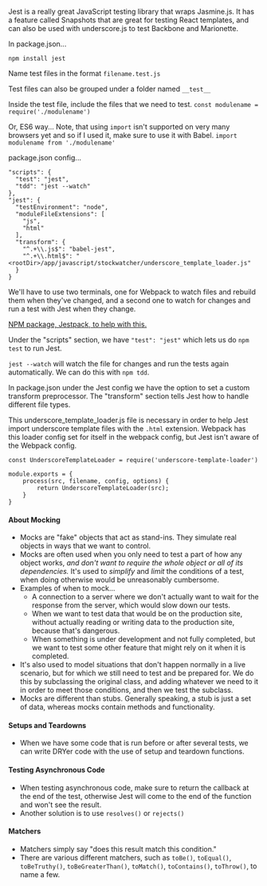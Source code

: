 Jest is a really great JavaScript testing library that wraps Jasmine.js. It has a feature called Snapshots that are great for testing React templates, and can also be used with underscore.js to test Backbone and Marionette.

In package.json...

`npm install jest`

Name test files in the format `filename.test.js`

Test files can also be grouped under a folder named `__test__`

Inside the test file, include the files that we need to test.
`const modulename = require('./modulename')`

Or, ES6 way...
Note, that using `import` isn't supported on very many browsers yet and so if I used it, make sure to use it with Babel.
`import modulename from './modulename'`

package.json config...
```
"scripts": {
  "test": "jest",
  "tdd": "jest --watch"
},
"jest": {
  "testEnvironment": "node",
  "moduleFileExtensions": [
    "js",
    "html"
  ],
  "transform": {
    "^.+\\.js$": "babel-jest",
    "^.+\\.html$": "<rootDir>/app/javascript/stockwatcher/underscore_template_loader.js"
  }
}
```

We'll have to use two terminals, one for Webpack to watch files and rebuild them when they've changed, and a second one to watch for changes and run a test with Jest when they change.

[NPM package, Jestpack, to help with this.](https://www.npmjs.com/package/jestpack)

Under the "scripts" section, we have `"test": "jest"` which lets us do `npm test` to run Jest.

`jest --watch` will watch the file for changes and run the tests again automatically. We can do this with `npm tdd`.

In package.json under the Jest config we have the option to set a custom transform preprocessor. The "transform" section tells Jest how to handle different file types.

This underscore_template_loader.js file is necessary in order to help Jest import underscore template files with the `.html` extension. Webpack has this loader config set for itself in the webpack config, but Jest isn't aware of the Webpack config.  

```
const UnderscoreTemplateLoader = require('underscore-template-loader')

module.exports = {
    process(src, filename, config, options) {
        return UnderscoreTemplateLoader(src);
    }
}
```

#### About Mocking
* Mocks are "fake" objects that act as stand-ins. They simulate real objects in ways that we want to control.
* Mocks are often used when you only need to test a part of how any object works, _and don't want to require the whole object or all of its dependencies._ It's used to *simplify* and *limit* the conditions of a test, when doing otherwise would be unreasonably cumbersome.
* Examples of when to mock...
  * A connection to a server where we don't actually want to wait for the response from the server, which would slow down our tests. 
  * When we want to test data that would be on the production site, without actually reading or writing data to the production site, because that's dangerous.
  * When something is under development and not fully completed, but we want to test some other feature that might rely on it when it is completed. 
* It's also used to model situations that don't happen normally in a live scenario, but for which we still need to test and be prepared for. We do this by subclassing the original class, and adding whatever we need to it in order to meet those conditions, and then we test the subclass. 
* Mocks are different than stubs. Generally speaking, a stub is just a set of data, whereas mocks contain methods and functionality.

#### Setups and Teardowns
* When we have some code that is run before or after several tests, we can write DRYer code with the use of setup and teardown functions.

#### Testing Asynchronous Code
* When testing asynchronous code, make sure to return the callback at the end of the test, otherwise Jest will come to the end of the function and won't see the result.
* Another solution is to use `resolves()` or `rejects()`

#### Matchers
* Matchers simply say "does this result match this condition."
* There are various different matchers, such as `toBe()`, `toEqual()`, `toBeTruthy()`, `toBeGreaterThan()`, `toMatch()`, `toContains()`, `toThrow()`, to name a few. 

